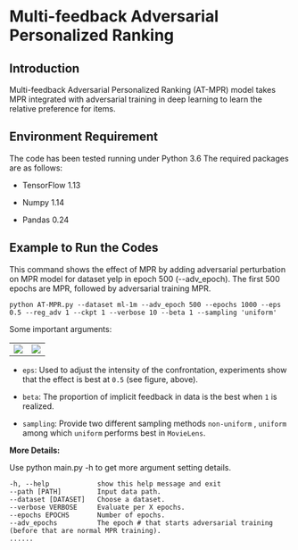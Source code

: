 # Multi-feedback Adversarial Personalized Ranking

## Introduction
Multi-feedback Adversarial Personalized Ranking (AT-MPR) model takes MPR integrated with adversarial training in deep learning to learn the relative preference for items.

## Environment Requirement

The code has been tested running under Python 3.6 The required packages are as follows:

- TensorFlow 1.13

- Numpy 1.14

- Pandas 0.24

## Example to Run the Codes

This command shows the effect of MPR by adding adversarial perturbation on MPR model for dataset yelp in epoch 500 (--adv_epoch). The first 500 epochs are MPR, followed by adversarial training MPR.

```shell
python AT-MPR.py --dataset ml-1m --adv_epoch 500 --epochs 1000 --eps 0.5 --reg_adv 1 --ckpt 1 --verbose 10 --beta 1 --sampling 'uniform' 
```

Some important arguments:

<table><tr>
<td><img src=https://laugh12321-1258080753.cos.ap-chengdu.myqcloud.com/AT-MPR/imgs/[eps]%20HR.png border=0></td>
<td><img src=https://laugh12321-1258080753.cos.ap-chengdu.myqcloud.com/AT-MPR/imgs/[eps]%20NDCG.png border=0></td>
</tr></table>


- `eps`: Used to adjust the intensity of the confrontation, experiments show that the effect is best at `0.5` (see figure, above).

- `beta`: The proportion of implicit feedback in data is the best when `1` is realized.

- `sampling`: Provide two different sampling methods `non-uniform` , `uniform` among which `uniform` performs best in `MovieLens`. 

<b>More Details:</b>

Use python main.py -h to get more argument setting details.

```
-h, --help            show this help message and exit
--path [PATH]         Input data path.
--dataset [DATASET]   Choose a dataset.
--verbose VERBOSE     Evaluate per X epochs.
--epochs EPOCHS       Number of epochs.
--adv_epochs          The epoch # that starts adversarial training (before that are normal MPR training). 
......
```
